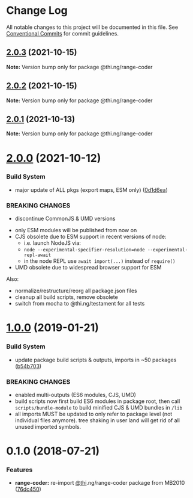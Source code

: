 # Change Log

All notable changes to this project will be documented in this file.
See [Conventional Commits](https://conventionalcommits.org) for commit guidelines.

## [2.0.3](https://github.com/thi-ng/umbrella/compare/@thi.ng/range-coder@2.0.2...@thi.ng/range-coder@2.0.3) (2021-10-15)

**Note:** Version bump only for package @thi.ng/range-coder





## [2.0.2](https://github.com/thi-ng/umbrella/compare/@thi.ng/range-coder@2.0.1...@thi.ng/range-coder@2.0.2) (2021-10-15)

**Note:** Version bump only for package @thi.ng/range-coder





## [2.0.1](https://github.com/thi-ng/umbrella/compare/@thi.ng/range-coder@2.0.0...@thi.ng/range-coder@2.0.1) (2021-10-13)

**Note:** Version bump only for package @thi.ng/range-coder





# [2.0.0](https://github.com/thi-ng/umbrella/compare/@thi.ng/range-coder@1.0.93...@thi.ng/range-coder@2.0.0) (2021-10-12)


### Build System

* major update of ALL pkgs (export maps, ESM only) ([0d1d6ea](https://github.com/thi-ng/umbrella/commit/0d1d6ea9fab2a645d6c5f2bf2591459b939c09b6))


### BREAKING CHANGES

* discontinue CommonJS & UMD versions

- only ESM modules will be published from now on
- CJS obsolete due to ESM support in recent versions of node:
  - i.e. launch NodeJS via:
  - `node --experimental-specifier-resolution=node --experimental-repl-await`
  - in the node REPL use `await import(...)` instead of `require()`
- UMD obsolete due to widespread browser support for ESM

Also:
- normalize/restructure/reorg all package.json files
- cleanup all build scripts, remove obsolete
- switch from mocha to @thi.ng/testament for all tests






#  [1.0.0](https://github.com/thi-ng/umbrella/compare/@thi.ng/range-coder@0.1.28...@thi.ng/range-coder@1.0.0) (2019-01-21) 

###  Build System 

- update package build scripts & outputs, imports in ~50 packages ([b54b703](https://github.com/thi-ng/umbrella/commit/b54b703)) 

###  BREAKING CHANGES 

- enabled multi-outputs (ES6 modules, CJS, UMD) 
- build scripts now first build ES6 modules in package root, then call   `scripts/bundle-module` to build minified CJS & UMD bundles in `/lib` 
- all imports MUST be updated to only refer to package level   (not individual files anymore). tree shaking in user land will get rid of   all unused imported symbols. 

#  0.1.0 (2018-07-21) 

###  Features 

- **range-coder:** re-import [@thi](https://github.com/thi).ng/range-coder package from MB2010 ([76dc450](https://github.com/thi-ng/umbrella/commit/76dc450))
